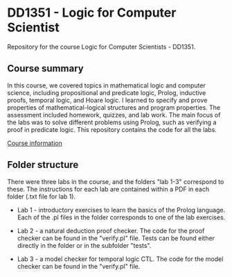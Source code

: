 <h1>DD1351 - Logic for Computer Scientist</h1>

<p>
Repository for the course Logic for Computer Scientists - DD1351.
</p>

<h2>Course summary</h2>

<p>
In this course, we covered topics in mathematical logic and computer science, including propositional and predicate logic, Prolog, inductive proofs, temporal logic, and Hoare logic. I learned to specify and prove properties of mathematical-logical structures and program properties. The assessment included homework, quizzes, and lab work. The main focus of the labs was to solve different problems using Prolog, such as verifying a proof in predicate logic. This repository contains the code for all the labs.
</p>

<a href="https://www.kth.se/student/kurser/kurs/DD1351?periods=6&startterm=20232&l=en">Course information</a>

<h2>Folder structure</h2>

<p>There were three labs in the course, and the folders "lab 1-3" correspond to these. The instructions for each lab are contained within a PDF in each folder (.txt file for lab 1).</p>
<ul>
  <li>Lab 1 - introductory exercises to learn the basics of the Prolog language. Each of the .pl files in the folder corresponds to one of the lab exercises.</p>
  <li>Lab 2 - a natural deduction proof checker. The code for the proof checker can be found in the "verify.pl" file. Tests can be found either directly in the folder or in the subfolder "tests".</p>
  <li>Lab 3 - a model checker for temporal logic CTL. The code for the model checker can be found in the "verify.pl" file.</p>
</ul>

